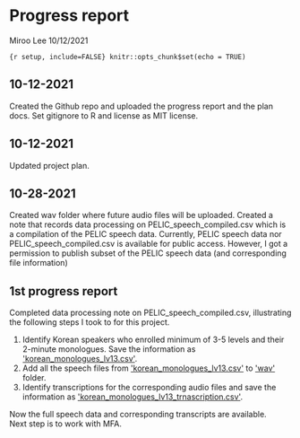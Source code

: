 Progress report
================
Miroo Lee
10/12/2021

`{r setup, include=FALSE} knitr::opts_chunk$set(echo = TRUE)`

## 10-12-2021

Created the Github repo and uploaded the progress report and the plan docs. Set gitignore to R and license as MIT license.

## 10-12-2021

Updated project plan.

## 10-28-2021

Created wav folder where future audio files will be uploaded. Created a note that records data processing on PELIC\_speech\_compiled.csv which is a compilation of the PELIC speech data. Currently, PELIC speech data nor PELIC\_speech\_compiled.csv is available for public access. However, I got a permission to publish subset of the PELIC speech data (and corresponding file information)

## 1st progress report

Completed data processing note on PELIC\_speech\_compiled.csv, illustrating the following steps I took to for this project.  
1. Identify Korean speakers who enrolled minimum of 3-5 levels and their 2-minute monologues. Save the information as ['korean_monologues_lv13.csv'](korean_monologues_lv13.csv).  
2. Add all the speech files from ['korean_monologues_lv13.csv'](korean_monologues_lv13.csv) to ['wav'](wav/) folder.  
3. Identify transcriptions for the corresponding audio files and save the information as ['korean_monologues_lv13_trnascription.csv'](korean_monologues_lv13_transcriptions.csv).

Now the full speech data and corresponding transcripts are available.  
Next step is to work with MFA.  